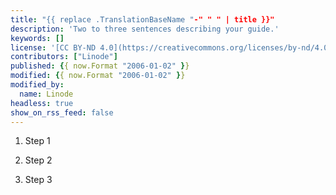 ```yaml
---
title: "{{ replace .TranslationBaseName "-" " " | title }}"
description: 'Two to three sentences describing your guide.'
keywords: []
license: '[CC BY-ND 4.0](https://creativecommons.org/licenses/by-nd/4.0)'
contributors: ["Linode"]
published: {{ now.Format "2006-01-02" }}
modified: {{ now.Format "2006-01-02" }}
modified_by:
  name: Linode
headless: true
show_on_rss_feed: false
---
```


<!--- Describe the shortguide, including any choices made (e.g. installs Python using Miniconda, only works for Debian and Ubuntu, etc. -->

1.  Step 1

2.  Step 2

3.  Step 3
